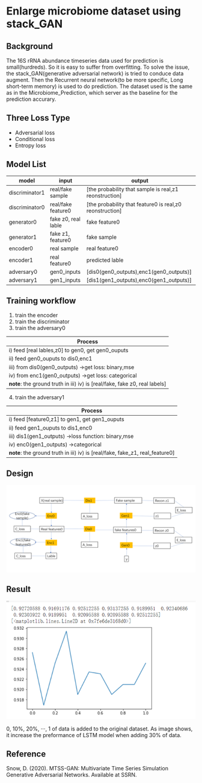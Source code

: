 # Enlarge microbiome dataset using stack_GAN
## Background
The 16S rRNA abundance timeseries data used for prediction is small(hurdreds). So it is easy to suffer from overfitting. To solve the issue, the stack_GAN(generative adversarial network) is tried to conduce data augment. Then the Recurrent neural network(to be more specific, Long short-term memory) is used to do prediction. The dataset used is the same as in the Microbiome_Prediction, which server as the baseline for the prediction accurary.

## Three Loss Type
 - Adversarial loss
 - Conditional loss
 - Entropy loss

## Model List
| model|input|output|
|--|--|--|
| discriminator1|real/fake sample|[the probability that sample is real,z1 reonstruction] 
| discriminator0|real/fake feature0|[the probability that feature0 is real,z0 reonstruction] 
| generator0| fake z0, real lable|  fake feature0
| generator1| fake z1, feature0|  fake sample
| encoder0| real sample| real feature0
| encoder1| real feature0|predicted lable
| adversary0| gen0_inputs|[dis0(gen0_outputs),enc1(gen0_outputs)]
| adversary1| gen1_inputs|[dis1(gen1_outputs),enc0(gen1_outputs)]
## Training workflow
1. train the encoder
2. train the discriminator
3. train the adversary0

|Process|  
|--|
|  i) feed [real lables,z0] to gen0, get gen0_ouputs|
|ii) feed gen0_ouputs to dis0,enc1|
|iii) from dis0(gen0_outputs) ->get loss: binary,mse|
|iv) from enc1(gen0_outputs) ->get loss: categorical|
|**note**: the ground truth in iii) iv) is [real/fake, fake z0, real labels]|

4. train the adversary1

|Process|  
|--|
|i)  feed [feature0,z1] to gen1, get gen1_ouputs|
|ii) feed gen1_ouputs to dis1,enc0|
|iii) dis1(gen1_outputs) ->loss function: binary,mse|
|iv) enc0(gen1_outputs) ->categorical|
|**note**: the ground truth in iii) iv) is [real/fake, fake_z1, real_feature0]|


## Design
![img1](./design.png)

## Result
![img2](./AUC.png)

0, 10%, 20%, ···, 1 of data is added to the original dataset. As image shows, it increase the preformance of LSTM model when adding 30% of data.

## Reference
Snow, D. (2020). MTSS-GAN: Multivariate Time Series Simulation Generative Adversarial Networks. Available at SSRN.
